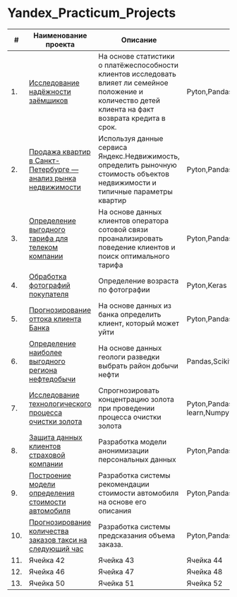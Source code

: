 # Yandex_Practicum_Projects

| # | Наименование проекта | Описание | Стек |
| ----------- | ----------- | ----------- | ----------- |
| 1.  | [Исследование надёжности заёмщиков](/Nadezhnost-zaimshikov) | На основе статистики о платёжеспособности клиентов исследовать влияет ли семейное положение и количество детей клиента на факт возврата кредита в срок.| Pyton,Pandas  |
| 2.  | [Продажа квартир в Санкт-Петербурге — анализ рынка недвижимости](/price_flat)  |Используя данные сервиса Яндекс.Недвижимость, определить рыночную стоимость объектов недвижимости и типичные параметры квартир| Pyton,Pandas,Matplotlib  |
| 3.   | [Определение выгодного тарифа для телеком компании](/Reccomend_tariff)   | На основе данных клиентов оператора сотовой связи проанализировать поведение клиентов и поиск оптимального тарифа   | Pyton,Pandas,Matplotlib,NumPy,SciPy   |
| 4.   | [Обработка фотографий покупателя](/Age_byers-Computer_vision)   | Определение возраста по фотографии   | Pyton,Keras   |
| 5.   | [Прогнозирование оттока клиента Банка](/ottok_client)   | На основе данных из банка определить клиент, который может уйти   | Pyton,Pandas,Matplotlib,Scikit-learn   |
| 6.   | [Определение наиболее выгодного региона нефтедобычи](/Place-for-oil%20)   | На основе данных геологи разведки выбрать район добычи нефти   | Pandas,Scikit-learn,Bootstrap   |
| 7.   | [Исследование технологического процесса очистки золота](/Vosstanovlenie_Ruda)   | Спрогнозировать концентрацию золота при проведении процесса очистки золота  |Pyton,Pandas,Matplotlib,Scikit-learn,Numpy    |
| 8.   | [ Защита данных клиентов страховой компании](/Shifrovanie)   | Разработка модели анонимизации персональных данных   | Pyton,Pandas,Numpy,Scikit-learn  |
| 9.   | [Построение модели определения стоимости автомобиля](/price-car)   | Разработка системы рекомендации стоимости автомобиля на основе его описания   | Pyton,Pandas,Lightgbm   |
| 10.   | [Прогнозирование количества заказов такси на следующий час](/Time_taxir)   | Разработка системы предсказания объема заказа.   | Pyton,Pandas,statmodels,Scikit-learn  |
| 11.   | Ячейка 42   | Ячейка 43   | Ячейка 44   |
| 12.   | Ячейка 46   | Ячейка 47   | Ячейка 48   |
| 13.   | Ячейка 50   | Ячейка 51   | Ячейка 52   |

